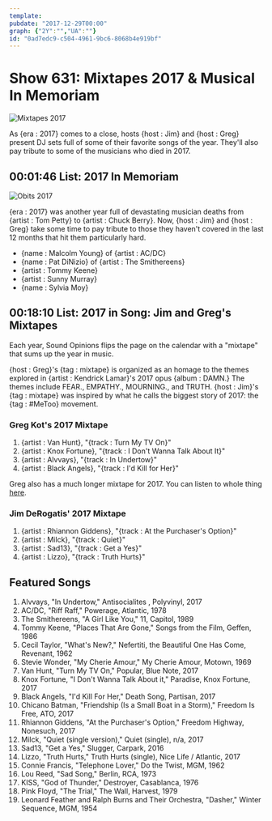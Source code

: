 ```yaml
---
template: 
pubdate: "2017-12-29T00:00"
graph: {"2Y":"","UA":""}
id: "0ad7edc9-c504-4961-9bc6-8068b4e919bf"
---
```






# Show 631: Mixtapes 2017 & Musical In Memoriam

![Mixtapes 2017](https://static.soundopinions.org/images/2017/mixtape_17.jpg)

As {era : 2017} comes to a close, hosts {host : Jim} and {host : Greg} present DJ sets full of some of their favorite songs of the year. They'll also pay tribute to some of the musicians who died in 2017.



## 00:01:46 List: 2017 In Memoriam

![Obits 2017](https://static.soundopinions.org/assets/631/2Y0.jpg)

{era : 2017} was another year full of devastating musician deaths from {artist : Tom Petty} to {artist : Chuck Berry}. Now, {host : Jim} and {host : Greg} take some time to pay tribute to those they haven't covered in the last 12 months that hit them particularly hard.

- {name : Malcolm Young} of {artist : AC/DC}
- {name : Pat DiNizio} of {artist : The Smithereens}
- {artist : Tommy Keene}
- {artist : Sunny Murray}
- {name : Sylvia Moy}



## 00:18:10 List: 2017 in Song: Jim and Greg's Mixtapes

Each year, Sound Opinions flips the page on the calendar with a "mixtape" that sums up the year in music.

{host : Greg}'s {tag : mixtape} is organized as an homage to the themes explored in {artist : Kendrick Lamar}'s 2017 opus {album : DAMN.} The themes include FEAR., EMPATHY., MOURNING., and TRUTH. {host : Jim}'s {tag : mixtape} was inspired by what he calls the biggest story of 2017: the {tag : #MeToo} movement.


### Greg Kot's 2017 Mixtape

1. {artist : Van Hunt}, "{track : Turn My TV On}"
2. {artist : Knox Fortune}, "{track : I Don't Wanna Talk About It}"
3. {artist : Alvvays}, "{track : In Undertow}"
4. {artist : Black Angels}, "{track : I'd Kill for Her}"

Greg also has a much longer mixtape for 2017. You can listen to whole thing [here](https://open.spotify.com/user/soundopinions/playlist/568JsLcLLKKslGIJXMhzp3).


### Jim DeRogatis' 2017 Mixtape

1. {artist : Rhiannon Giddens}, "{track : At the Purchaser's Option}"
2. {artist : Milck}, "{track : Quiet}"
3. {artist : Sad13}, "{track : Get a Yes}"
4. {artist : Lizzo}, "{track : Truth Hurts}"



## Featured Songs

1. Alvvays, "In Undertow," Antisocialites , Polyvinyl, 2017
2. AC/DC, "Riff Raff," Powerage, Atlantic, 1978
3. The Smithereens, "A Girl Like You," 11, Capitol, 1989
4. Tommy Keene, "Places That Are Gone," Songs from the Film, Geffen, 1986
5. Cecil Taylor, "What's New?," Nefertiti, the Beautiful One Has Come, Revenant, 1962
6. Stevie Wonder, "My Cherie Amour," My Cherie Amour, Motown, 1969
7. Van Hunt, "Turn My TV On," Popular, Blue Note, 2017
8. Knox Fortune, "I Don't Wanna Talk About it," Paradise, Knox Fortune, 2017
9. Black Angels, "I'd Kill For Her," Death Song, Partisan, 2017
10. Chicano Batman, "Friendship (Is a Small Boat in a Storm)," Freedom Is Free, ATO, 2017
11. Rhiannon Giddens, "At the Purchaser's Option," Freedom Highway, Nonesuch, 2017
12. Milck, "Quiet (single version)," Quiet (single), n/a, 2017
13. Sad13, "Get a Yes," Slugger, Carpark, 2016
14. Lizzo, "Truth Hurts," Truth Hurts (single), Nice Life / Atlantic, 2017
15. Connie Francis, "Telephone Lover," Do the Twist, MGM, 1962
16. Lou Reed, "Sad Song," Berlin, RCA, 1973
17. KISS, "God of Thunder," Destroyer, Casablanca, 1976
18. Pink Floyd, "The Trial," The Wall, Harvest, 1979
19. Leonard Feather and Ralph Burns and Their Orchestra, "Dasher," Winter Sequence, MGM, 1954